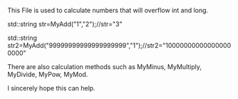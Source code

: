 This File is used to calculate numbers that will overflow int and long.

std::string str=MyAdd("1","2");//str="3"

std::string str2=MyAdd("99999999999999999999","1");//str2="100000000000000000000"

There are also calculation methods such as MyMinus, MyMultiply, MyDivide, MyPow, MyMod.

I sincerely hope this can help.
